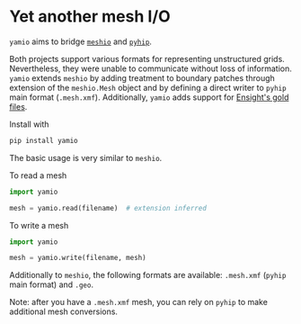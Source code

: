 Yet another mesh I/O
====================

`yamio` aims to bridge [`meshio`](https://pypi.org/project/meshio/) and [`pyhip`](https://pypi.org/project/pyhip/).


Both projects support various formats for representing unstructured grids. Nevertheless, they were unable to communicate without loss of information. `yamio` extends `meshio` by adding treatment to boundary patches through extension of the `meshio.Mesh` object and by defining a direct writer to `pyhip` main format (`.mesh.xmf`). Additionally, `yamio` adds support for [Ensight's gold files](https://dav.lbl.gov/archive/NERSC/Software/ensight/doc/Manuals/UserManual.pdf).



Install with


```bash
pip install yamio
```


The basic usage is very similar to `meshio`. 

To read a mesh

```python
import yamio

mesh = yamio.read(filename)  # extension inferred
```

To write a mesh

```python
import yamio

mesh = yamio.write(filename, mesh)
```


Additionally to `meshio`, the following formats are available: `.mesh.xmf` (`pyhip` main format) and `.geo`.

Note: after you have a `.mesh.xmf` mesh, you can rely on `pyhip` to make additional mesh conversions.
